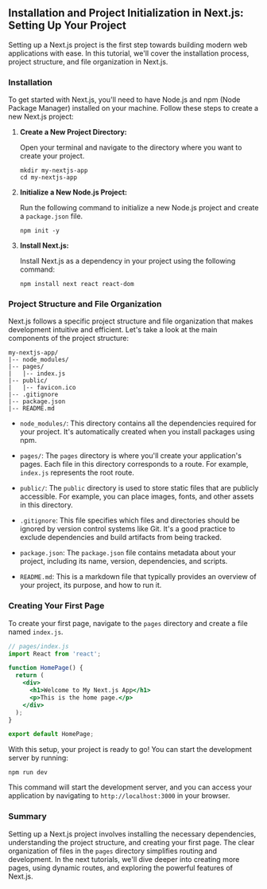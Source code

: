 ## Installation and Project Initialization in Next.js: Setting Up Your Project

Setting up a Next.js project is the first step towards building modern web applications with ease. In this tutorial, we'll cover the installation process, project structure, and file organization in Next.js.

### Installation

To get started with Next.js, you'll need to have Node.js and npm (Node Package Manager) installed on your machine. Follow these steps to create a new Next.js project:

1. **Create a New Project Directory:**

   Open your terminal and navigate to the directory where you want to create your project.

   ```
   mkdir my-nextjs-app
   cd my-nextjs-app
   ```

2. **Initialize a New Node.js Project:**

   Run the following command to initialize a new Node.js project and create a `package.json` file.

   ```
   npm init -y
   ```

3. **Install Next.js:**

   Install Next.js as a dependency in your project using the following command:

   ```
   npm install next react react-dom
   ```

### Project Structure and File Organization

Next.js follows a specific project structure and file organization that makes development intuitive and efficient. Let's take a look at the main components of the project structure:

```
my-nextjs-app/
|-- node_modules/
|-- pages/
|   |-- index.js
|-- public/
|   |-- favicon.ico
|-- .gitignore
|-- package.json
|-- README.md
```

- `node_modules/`: This directory contains all the dependencies required for your project. It's automatically created when you install packages using npm.

- `pages/`: The `pages` directory is where you'll create your application's pages. Each file in this directory corresponds to a route. For example, `index.js` represents the root route.

- `public/`: The `public` directory is used to store static files that are publicly accessible. For example, you can place images, fonts, and other assets in this directory.

- `.gitignore`: This file specifies which files and directories should be ignored by version control systems like Git. It's a good practice to exclude dependencies and build artifacts from being tracked.

- `package.json`: The `package.json` file contains metadata about your project, including its name, version, dependencies, and scripts.

- `README.md`: This is a markdown file that typically provides an overview of your project, its purpose, and how to run it.

### Creating Your First Page

To create your first page, navigate to the `pages` directory and create a file named `index.js`.

```jsx
// pages/index.js
import React from 'react';

function HomePage() {
  return (
    <div>
      <h1>Welcome to My Next.js App</h1>
      <p>This is the home page.</p>
    </div>
  );
}

export default HomePage;
```

With this setup, your project is ready to go! You can start the development server by running:

```
npm run dev
```

This command will start the development server, and you can access your application by navigating to `http://localhost:3000` in your browser.

### Summary

Setting up a Next.js project involves installing the necessary dependencies, understanding the project structure, and creating your first page. The clear organization of files in the `pages` directory simplifies routing and development. In the next tutorials, we'll dive deeper into creating more pages, using dynamic routes, and exploring the powerful features of Next.js.